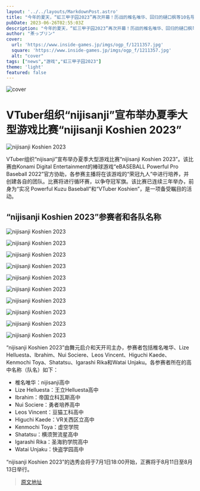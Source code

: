 ```yaml
---
layout: '../../layouts/MarkdownPost.astro'
title: "今年的夏天，“虹三甲子园2023”再次开幕！历战的椎名唯华、回归的樋口枫等10名导演齐聚一堂"
pubDate: 2023-06-26T02:55:03Z
description: "今年的夏天，“虹三甲子园2023”再次开幕！历战的椎名唯华、回归的樋口枫等10名导演齐聚一堂"
author: "茶っプリン"
cover:
  url: 'https://www.inside-games.jp/imgs/ogp_f/1211357.jpg'
  square: 'https://www.inside-games.jp/imgs/ogp_f/1211357.jpg'
  alt: "cover"
tags: ["news","游戏","虹三甲子园2023"]
theme: 'light'
featured: false
---
```

![cover](https://www.inside-games.jp/imgs/ogp_f/1211357.jpg)

# VTuber组织“nijisanji”宣布举办夏季大型游戏比赛“nijisanji Koshien 2023”

![nijisanji Koshien 2023](https://www.inside-games.jp/imgs/zoom/1211344.jpg)

VTuber组织“nijisanji”宣布举办夏季大型游戏比赛“nijisanji Koshien 2023”。该比赛由Konami Digital Entertainment的棒球游戏“eBASEBALL Powerful Pro Baseball 2022”官方协助，各参赛主播将在该游戏的“荣冠九人”中进行培养，并创建各自的团队。比赛将进行循环赛，以争夺冠军旗。该比赛已连续三年举办，前身为“实况 Powerful Kuzu Baseball”和“VTuber Koshien”，是一项备受瞩目的活动。

## “nijisanji Koshien 2023”参赛者和各队名称

![nijisanji Koshien 2023](https://www.inside-games.jp/imgs/zoom/1211347.jpg)

![nijisanji Koshien 2023](https://www.inside-games.jp/imgs/zoom/1211348.jpg)

![nijisanji Koshien 2023](https://www.inside-games.jp/imgs/zoom/1211349.jpg)

![nijisanji Koshien 2023](https://www.inside-games.jp/imgs/zoom/1211350.jpg)

![nijisanji Koshien 2023](https://www.inside-games.jp/imgs/zoom/1211351.jpg)

![nijisanji Koshien 2023](https://www.inside-games.jp/imgs/zoom/1211352.jpg)

![nijisanji Koshien 2023](https://www.inside-games.jp/imgs/zoom/1211353.jpg)

![nijisanji Koshien 2023](https://www.inside-games.jp/imgs/zoom/1211354.jpg)

![nijisanji Koshien 2023](https://www.inside-games.jp/imgs/zoom/1211355.jpg)

![nijisanji Koshien 2023](https://www.inside-games.jp/imgs/zoom/1211356.jpg)

“nijisanji Koshien 2023”由舞元启介和天开司主办，参赛者包括椎名唯华、Lize Helluesta、Ibrahim、Nui Sociere、Leos Vincent、Higuchi Kaede、Kenmochi Toya、Shatatsu、Igarashi Rika和Watai Unjaku。各参赛者所在的高中名称（队名）如下：

- 椎名唯华：nijisanji高中
- Lize Helluesta：王立Helluesta高中
- Ibrahim：帝国立科瓦斯高中
- Nui Sociere：勇者培养高中
- Leos Vincent：豆猫工科高中
- Higuchi Kaede：VR关西区立高中
- Kenmochi Toya：虚空学院
- Shatatsu：横须贺流星高中
- Igarashi Rika：圣海豹学院高中
- Watai Unjaku：快盗学园高中

“nijisanji Koshien 2023”的选秀会将于7月1日18:00开始，正赛将于8月11日至8月13日举行。

>[原文地址](https://www.inside-games.jp/article/2023/06/26/146809.html)  